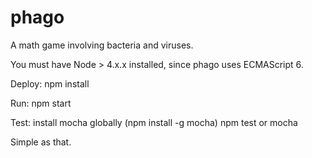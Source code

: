 # phago
A math game involving bacteria and viruses.

You must have Node > 4.x.x installed, since phago uses ECMAScript 6.

Deploy:
npm install

Run:
npm start

Test:
install mocha globally (npm install -g mocha)
npm test or mocha

Simple as that.
